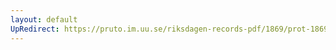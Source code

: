 ```yaml
---
layout: default
UpRedirect: https://pruto.im.uu.se/riksdagen-records-pdf/1869/prot-1869--ak--310/prot-1869--ak--310_029.pdf
---
```

